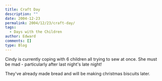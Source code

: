 ```yaml
---
title: Craft Day
description: ""
date: 2004-12-23
permalink: 2004/12/23/craft-day/
tags:
  - Days with the Children
author: Edward
comments: []
type: Blog
---
```


Cindy is currently coping with 6 children all trying to sew at once. She
must be mad - particularly after last night\'s late night!

They\'ve already made bread and will be making christmas biscuits later.


